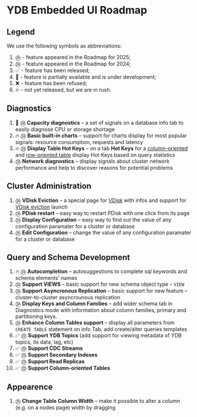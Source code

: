# YDB Embedded UI Roadmap

## Legend

We use the following symbols as abbreviations:

1. ㉕ - feature appeared in the Roadmap for 2025;
1. ㉔ - feature appeared in the Roadmap for 2024;
1. ✅ - feature has been released;
1. 🚧 - feature is partially available and is under development;
1. ❌ - feature has been refused;
1. 🔥 - not yet released, but we are in rush.

## Diagnostics

1. 🚧 ㉔ **Capacity diagnostics** – a set of signals on a database info tab to easily diagnose CPU or storage shortage
1. 🔥 ㉔ **Basic built-in charts** – support for charts display for most popular signals: resource consumption, requests and latency
1. 🔥 ㉔ **Display Table Hot Keys** – on a tab **Hot Keys** for a [column-oriented](https://ydb.tech/docs/en/concepts/datamodel/table#olap-data-types) and [row-oriented table](https://ydb.tech/docs/en/concepts/datamodel/table#row-orineted_table) display Hot Keys based on query statistics
1. ㉔ **Network diagnostics** – display signals about cluster network performance and help to discover reasons for potential problems

## Cluster Administration

1. ㉔ **VDisk Eviction** – a special page for [VDisk](https://ydb.tech/docs/en/concepts/cluster/distributed_storage) with infos and support for [VDisk eviction](https://ydb.tech/docs/en/maintenance/manual/moving_vdisks) launch
1. ㉔ **PDisk restart** – easy way to restart PDisk with one click from its page
1. ㉔ **Display Configuration** – easy way to find out the value of any configuration paramater for a cluster or database
1. ㉕ **Edit Configuration** – change the value of any configuration paramater for a cluster or database

## Query and Schema Development

1. 🔥 ㉔ **Autocompletion** – autosuggestions to complete sql keywords and schema elements' names
1. ㉔ **Support VIEWS** – basic support for new schema object type – `VIEW`
1. ㉔ **Support Asyncronous Replication** – basic support for new feature – cluster-to-cluster asyncrounous replication
1. ㉔ **Display Keys and Column Families** – add wider schema tab in Diagnostics mode with information about column families, primary and partitioning keys.
1. ㉔ **Enhance Column Tables support** – display all parameters from `CREATE TABLE` statement on info Tab, add create/alter queries templates
1. ✅ ㉓ **Support YDB Topics** (add support for viewing metadata of YDB topics, its data, lag, etc)
1. ✅ ㉓ **Support CDC Streams**
1. ✅ ㉓ **Support Secondary Indexes**
1. ✅ ㉓ **Support Read Replicas**
1. ✅ ㉓ **Support Column-oriented Tables**

## Appearence

1. ㉕ **Change Table Column Width** – make it possible to alter a column (e.g. on a nodes page) width by dragging
